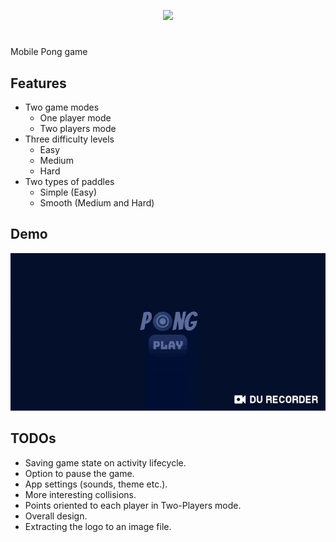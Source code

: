<p align="center">
  <img src="https://i.imgur.com/DUBQTrw.png" width="100"/>
</p>

# 
Mobile Pong game

## Features
- Two game modes 
  - One player mode
  - Two players mode
- Three difficulty levels
  - Easy
  - Medium
  - Hard
- Two types of paddles
  - Simple (Easy)
  - Smooth (Medium and Hard)
## Demo
![](demo.gif)

## TODOs
- Saving game state on activity lifecycle.
- Option to pause the game.
- App settings (sounds, theme etc.).
- More interesting collisions.
- Points oriented to each player in Two-Players mode.
- Overall design.
- Extracting the logo to an image file.
